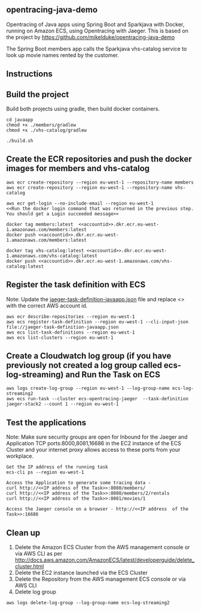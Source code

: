 ## opentracing-java-demo
Opentracing of Java apps using Spring Boot and Sparkjava with Docker, running on Amazon ECS, using Opentracing with Jaeger. This is based on the project by https://github.com/mikelduke/opentracing-java-demo

The Spring Boot members app calls the Sparkjava vhs-catalog service to look up movie names rented by the customer.

## Instructions

## Build the project
Build both projects using gradle, then build docker containers.
```
cd javaapp
chmod +x ./members/gradlew
chmod +x ./vhs-catalog/gradlew

./build.sh
```
## Create the ECR repositories and push the docker images for members and vhs-catalog
```
aws ecr create-repository --region eu-west-1 --repository-name members
aws ecr create-repository --region eu-west-1 --repository-name vhs-catalog

aws ecr get-login --no-include-email --region eu-west-1
<<Run the docker login command that was returned in the previous step. You should get a Login succeeded message>>

docker tag members:latest  <<accountid>>.dkr.ecr.eu-west-1.amazonaws.com/members:latest
docker push <<accountid>>.dkr.ecr.eu-west-1.amazonaws.com/members:latest

docker tag vhs-catalog:latest <<accountid>>.dkr.ecr.eu-west-1.amazonaws.com/vhs-catalog:latest
docker push <<accountid>>.dkr.ecr.eu-west-1.amazonaws.com/vhs-catalog:latest
```
## Register the task definition with ECS

Note: Update the [jaeger-task-definition-javaapp.json](https://github.com/aws-samples/ecs-opentracing/blob/master/javaapp/jaeger-task-definition-javaapp.json) file and replace <<awsaccountid>> with the correct AWS account id.
```
aws ecr describe-repositories --region eu-west-1
aws ecs register-task-definition --region eu-west-1 --cli-input-json file://jaeger-task-definition-javaapp.json
aws ecs list-task-definitions --region eu-west-1
aws ecs list-clusters --region eu-west-1
```

## Create a Cloudwatch log group (if you have previously not created a log group called ecs-log-streaming) and Run the Task on ECS
```
aws logs create-log-group --region eu-west-1 --log-group-name ecs-log-streaming2
aws ecs run-task --cluster ecs-opentracing-jaeger  --task-definition jaeger-stack2 --count 1 --region eu-west-1
```


## Test the applications
Note: Make sure security groups are open for Inbound for the Jaeger and Application TCP ports:8000,8081,16686 in the EC2 instance of the ECS Cluster and your internet proxy allows access to these ports from your workplace.

```
Get the IP address of the running task
ecs-cli ps --region eu-west-1

Access the Application to generate some tracing data -
curl http://<<IP address of the Task>>:8080/members/
curl http://<<IP address of the Task>>:8080/members/2/rentals
curl http://<<IP address of the Task>>:8081/movies/1

Access the Jaeger console on a browser - http://<<IP address  of the Task>>:16686
```

## Clean up
1. Delete the Amazon ECS Cluster from the AWS management console or via AWS CLI as per http://docs.aws.amazon.com/AmazonECS/latest/developerguide/delete_cluster.html
2. Delete the EC2 instance launched via the ECS Cluster
2. Delete the Repository from the AWS management ECS console or via AWS CLI
3. Delete log group
```
aws logs delete-log-group --log-group-name ecs-log-streaming2
```
